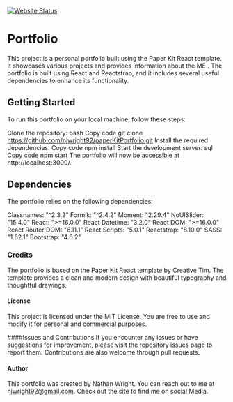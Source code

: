 [![Website Status](https://img.shields.io/website-up-down-green-red/http/shields.io.svg)](https://njwright92.github.io/paper-kit-portfolio/)
# Portfolio
This project is a personal portfolio built using the Paper Kit React template. It showcases various projects and provides information about the ME . The portfolio is built using React and Reactstrap, and it includes several useful dependencies to enhance its functionality.

## Getting Started
To run this portfolio on your local machine, follow these steps:

Clone the repository:
bash
Copy code
git clone https://github.com/njwright92/paperKitPortfolio.git
Install the required dependencies:
Copy code
npm install
Start the development server:
sql
Copy code
npm start
The portfolio will now be accessible at http://localhost:3000/.

## Dependencies
The portfolio relies on the following dependencies:

Classnames: "^2.3.2"
Formik: "^2.4.2"
Moment: "2.29.4"
NoUISlider: "15.4.0"
React: ">=16.0.0"
React Datetime: "3.2.0"
React DOM: ">=16.0.0"
React Router DOM: "6.11.1"
React Scripts: "5.0.1"
Reactstrap: "8.10.0"
SASS: "1.62.1"
Bootstrap: "4.6.2"

### Credits

The portfolio is based on the Paper Kit React template by Creative Tim. The template provides a clean and modern design with beautiful typography and thoughtful drawings.

#### License
This project is licensed under the MIT License. You are free to use and modify it for personal and commercial purposes.

####Issues and Contributions
If you encounter any issues or have suggestions for improvement, please visit the repository issues page to report them. Contributions are also welcome through pull requests.

#### Author
This portfolio was created by Nathan Wright. You can reach out to me at njwright92@gmail.com.
Check out the site to find me on social Media.
